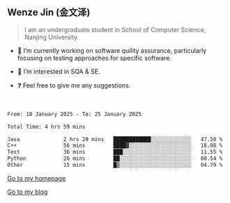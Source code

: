 ## Wenze Jin (金文泽)

> I am an undergraduate student in School of Computer Science, Nanjing University.

- 🔭 I’m currently working on software quility assurance, particularly focusing on testing approaches for specific software.
  
- 🌱 I’m interested in SQA & SE.
  
- ❓ Feel free to give me any suggestions.  

<br>  

<!--START_SECTION:waka-->

```txt
From: 18 January 2025 - To: 25 January 2025

Total Time: 4 hrs 59 mins

Java              2 hrs 29 mins   ████████████░░░░░░░░░░░░░   47.50 %
C++               56 mins         ████▓░░░░░░░░░░░░░░░░░░░░   18.08 %
Text              36 mins         ███░░░░░░░░░░░░░░░░░░░░░░   11.55 %
Python            26 mins         ██░░░░░░░░░░░░░░░░░░░░░░░   08.54 %
Other             15 mins         █▒░░░░░░░░░░░░░░░░░░░░░░░   04.79 %
```

<!--END_SECTION:waka-->

[Go to my homepage](https://wenzejin.github.io)

[Go to my blog](https://wenzejin.notion.site/Wenze-Jin-s-Blog-1635e9fa7b6d80b3adcedfacc74aa717?pvs=4)
